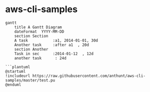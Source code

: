 # aws-cli-samples

```mermaid
gantt
    title A Gantt Diagram
    dateFormat  YYYY-MM-DD
    section Section
    A task           :a1, 2014-01-01, 30d
    Another task     :after a1  , 20d
    section Another
    Task in sec      :2014-01-12  , 12d
    another task      : 24d

```plantuml
@startuml
!includeurl https://raw.githubusercontent.com/anthunt/aws-cli-samples/master/test.pu
@enduml
```
